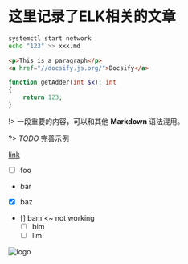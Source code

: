 # 这里记录了ELK相关的文章

```bash
systemctl start network
echo "123" >> xxx.md
```

```html
<p>This is a paragraph</p>
<a href="//docsify.js.org/">Docsify</a>
```

```php
function getAdder(int $x): int 
{
    return 123;
}
```
!> 一段重要的内容，可以和其他 **Markdown** 语法混用。

?> _TODO_ 完善示例

[link](/demo ':disabled')

- [ ] foo
- bar
- [x] baz
- [] bam <~ not working
  - [ ] bim
  - [ ] lim

![logo](https://docsify.js.org/_media/icon.svg ':size=WIDTHxHEIGHT')


